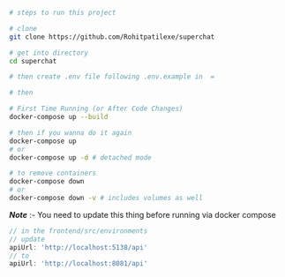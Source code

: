 ```bash
# steps to run this project

# clone
git clone https://github.com/Rohitpatilexe/superchat

# get into directory
cd superchat

# then create .env file following .env.example in  =

# then

# First Time Running (or After Code Changes)
docker-compose up --build

# then if you wanna do it again
docker-compose up
# or
docker-compose up -d # detached mode

# to remove containers
docker-compose down
# or
docker-compose down -v # includes volumes as well
```


***Note*** :- You need to update this thing before running via docker compose
```javascript
// in the frontend/src/environments
// update
apiUrl: 'http://localhost:5138/api'
// to
apiUrl: 'http://localhost:8081/api'
```